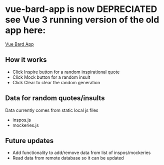 # vue-bard-app is now DEPRECIATED see Vue 3 running version of the old app here: 
[Vue Bard App](https://github.com/Code-Hime/bard-app-v1) 

## How it works
* Click Inspire button for a random inspirational quote
* Click Mock button for a random insult
* Click Clear to clear the random generation

## Data for random quotes/insults
Data currently comes from static local js files
* inspos.js
* mockeries.js

## Future updates
* Add functionality to add/remove data from list of inspos/mockeries
* Read data from remote database so it can be updated
